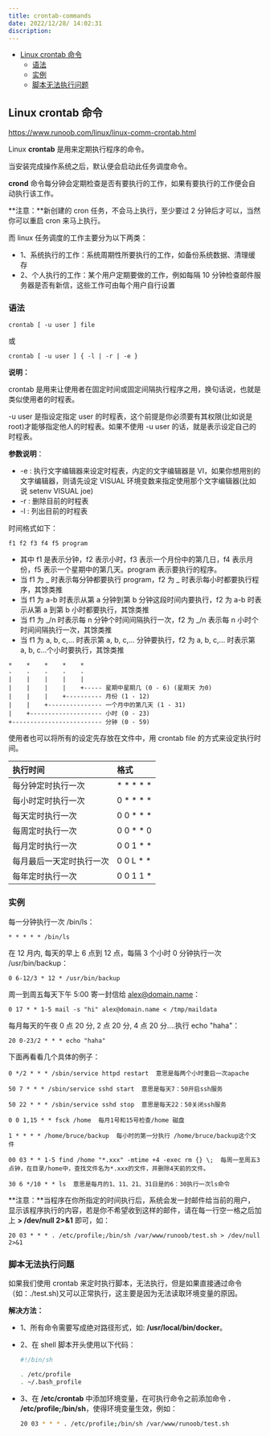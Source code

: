 ```yaml
---
title: crontab-commands
date: 2022/12/28/ 14:02:31
discription:
---
```


- [Linux crontab 命令](#linux-crontab-命令)
  - [语法](#语法)
  - [实例](#实例)
  - [脚本无法执行问题](#脚本无法执行问题)

## Linux crontab 命令

https://www.runoob.com/linux/linux-comm-crontab.html

Linux **crontab** 是用来定期执行程序的命令。

当安装完成操作系统之后，默认便会启动此任务调度命令。

**crond** 命令每分钟会定期检查是否有要执行的工作，如果有要执行的工作便会自动执行该工作。

**注意：**新创建的 cron 任务，不会马上执行，至少要过 2 分钟后才可以，当然你可以重启 cron 来马上执行。

而 linux 任务调度的工作主要分为以下两类：

- 1、系统执行的工作：系统周期性所要执行的工作，如备份系统数据、清理缓存
- 2、个人执行的工作：某个用户定期要做的工作，例如每隔 10 分钟检查邮件服务器是否有新信，这些工作可由每个用户自行设置

### 语法

```
crontab [ -u user ] file
```

或

```
crontab [ -u user ] { -l | -r | -e }
```

**说明：**

crontab 是用来让使用者在固定时间或固定间隔执行程序之用，换句话说，也就是类似使用者的时程表。

-u user 是指设定指定 user 的时程表，这个前提是你必须要有其权限(比如说是 root)才能够指定他人的时程表。如果不使用 -u user 的话，就是表示设定自己的时程表。

**参数说明**：

- -e : 执行文字编辑器来设定时程表，内定的文字编辑器是 VI，如果你想用别的文字编辑器，则请先设定 VISUAL 环境变数来指定使用那个文字编辑器(比如说 setenv VISUAL joe)
- -r : 删除目前的时程表
- -l : 列出目前的时程表

时间格式如下：

```
f1 f2 f3 f4 f5 program
```

- 其中 f1 是表示分钟，f2 表示小时，f3 表示一个月份中的第几日，f4 表示月份，f5 表示一个星期中的第几天。program 表示要执行的程序。
- 当 f1 为 _ 时表示每分钟都要执行 program，f2 为 _ 时表示每小时都要执行程序，其馀类推
- 当 f1 为 a-b 时表示从第 a 分钟到第 b 分钟这段时间内要执行，f2 为 a-b 时表示从第 a 到第 b 小时都要执行，其馀类推
- 当 f1 为 _/n 时表示每 n 分钟个时间间隔执行一次，f2 为 _/n 表示每 n 小时个时间间隔执行一次，其馀类推
- 当 f1 为 a, b, c,... 时表示第 a, b, c,... 分钟要执行，f2 为 a, b, c,... 时表示第 a, b, c...个小时要执行，其馀类推

```
*    *    *    *    *
-    -    -    -    -
|    |    |    |    |
|    |    |    |    +----- 星期中星期几 (0 - 6) (星期天 为0)
|    |    |    +---------- 月份 (1 - 12)
|    |    +--------------- 一个月中的第几天 (1 - 31)
|    +-------------------- 小时 (0 - 23)
+------------------------- 分钟 (0 - 59)
```

使用者也可以将所有的设定先存放在文件中，用 crontab file 的方式来设定执行时间。

| 执行时间                 | 格式           |
| :----------------------- | :------------- |
| 每分钟定时执行一次       | \* \* \* \* \* |
| 每小时定时执行一次       | 0 \* \* \* \*  |
| 每天定时执行一次         | 0 0 \* \* \*   |
| 每周定时执行一次         | 0 0 \* \* 0    |
| 每月定时执行一次         | 0 0 1 \* \*    |
| 每月最后一天定时执行一次 | 0 0 L \* \*    |
| 每年定时执行一次         | 0 0 1 1 \*     |

### 实例

每一分钟执行一次 /bin/ls：

```
* * * * * /bin/ls
```

在 12 月内, 每天的早上 6 点到 12 点，每隔 3 个小时 0 分钟执行一次 /usr/bin/backup：

```
0 6-12/3 * 12 * /usr/bin/backup
```

周一到周五每天下午 5:00 寄一封信给 alex@domain.name：

```
0 17 * * 1-5 mail -s "hi" alex@domain.name < /tmp/maildata
```

每月每天的午夜 0 点 20 分, 2 点 20 分, 4 点 20 分....执行 echo "haha"：

```
20 0-23/2 * * * echo "haha"
```

下面再看看几个具体的例子：

```
0 */2 * * * /sbin/service httpd restart  意思是每两个小时重启一次apache

50 7 * * * /sbin/service sshd start  意思是每天7：50开启ssh服务

50 22 * * * /sbin/service sshd stop  意思是每天22：50关闭ssh服务

0 0 1,15 * * fsck /home  每月1号和15号检查/home 磁盘

1 * * * * /home/bruce/backup  每小时的第一分执行 /home/bruce/backup这个文件

00 03 * * 1-5 find /home "*.xxx" -mtime +4 -exec rm {} \;  每周一至周五3点钟，在目录/home中，查找文件名为*.xxx的文件，并删除4天前的文件。

30 6 */10 * * ls  意思是每月的1、11、21、31日是的6：30执行一次ls命令
```

**注意：**当程序在你所指定的时间执行后，系统会发一封邮件给当前的用户，显示该程序执行的内容，若是你不希望收到这样的邮件，请在每一行空一格之后加上 **> /dev/null 2>&1** 即可，如：

```
20 03 * * * . /etc/profile;/bin/sh /var/www/runoob/test.sh > /dev/null 2>&1
```

### 脚本无法执行问题

如果我们使用 crontab 来定时执行脚本，无法执行，但是如果直接通过命令（如：./test.sh)又可以正常执行，这主要是因为无法读取环境变量的原因。

**解决方法：**

- 1、所有命令需要写成绝对路径形式，如: **/usr/local/bin/docker**。

- 2、在 shell 脚本开头使用以下代码：

  ```bash
  #!/bin/sh

  . /etc/profile
  . ~/.bash_profile
  ```

- 3、在 **/etc/crontab** 中添加环境变量，在可执行命令之前添加命令 **. /etc/profile;/bin/sh**，使得环境变量生效，例如：

  ```bash
  20 03 * * * . /etc/profile;/bin/sh /var/www/runoob/test.sh
  ```
